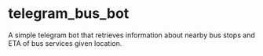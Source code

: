 # telegram_bus_bot
A simple telegram bot that retrieves information about nearby bus stops and ETA of bus services given location.
